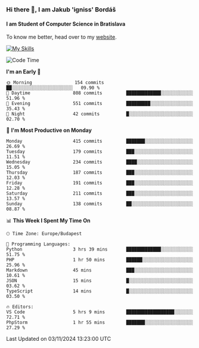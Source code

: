 ### Hi there 👋, I am Jakub 'igniss' Bordáš

#### I am Student of Computer Science in Bratislava
To know me better, head over to my [website](https://bordas.sk).

[![My Skills](https://skillicons.dev/icons?i=js,html,css,figma,svelte,java,kotlin,python,postgresql,typescript,nest,nodejs)](https://bordas.sk)


<!--START_SECTION:waka-->
![Code Time](http://img.shields.io/badge/Code%20Time-1%2C558%20hrs%2051%20mins-blue)

**I'm an Early 🐤** 

```text
🌞 Morning                154 commits         ██░░░░░░░░░░░░░░░░░░░░░░░   09.90 % 
🌆 Daytime                808 commits         █████████████░░░░░░░░░░░░   51.96 % 
🌃 Evening                551 commits         █████████░░░░░░░░░░░░░░░░   35.43 % 
🌙 Night                  42 commits          █░░░░░░░░░░░░░░░░░░░░░░░░   02.70 % 
```
📅 **I'm Most Productive on Monday** 

```text
Monday                   415 commits         ███████░░░░░░░░░░░░░░░░░░   26.69 % 
Tuesday                  179 commits         ███░░░░░░░░░░░░░░░░░░░░░░   11.51 % 
Wednesday                234 commits         ████░░░░░░░░░░░░░░░░░░░░░   15.05 % 
Thursday                 187 commits         ███░░░░░░░░░░░░░░░░░░░░░░   12.03 % 
Friday                   191 commits         ███░░░░░░░░░░░░░░░░░░░░░░   12.28 % 
Saturday                 211 commits         ███░░░░░░░░░░░░░░░░░░░░░░   13.57 % 
Sunday                   138 commits         ██░░░░░░░░░░░░░░░░░░░░░░░   08.87 % 
```


📊 **This Week I Spent My Time On** 

```text
🕑︎ Time Zone: Europe/Budapest

💬 Programming Languages: 
Python                   3 hrs 39 mins       █████████████░░░░░░░░░░░░   51.75 % 
PHP                      1 hr 50 mins        ██████░░░░░░░░░░░░░░░░░░░   25.96 % 
Markdown                 45 mins             ███░░░░░░░░░░░░░░░░░░░░░░   10.61 % 
JSON                     15 mins             █░░░░░░░░░░░░░░░░░░░░░░░░   03.62 % 
TypeScript               14 mins             █░░░░░░░░░░░░░░░░░░░░░░░░   03.50 % 

🔥 Editors: 
VS Code                  5 hrs 9 mins        ██████████████████░░░░░░░   72.71 % 
PhpStorm                 1 hr 55 mins        ███████░░░░░░░░░░░░░░░░░░   27.29 % 
```


 Last Updated on 03/11/2024 13:23:00 UTC
<!--END_SECTION:waka-->
